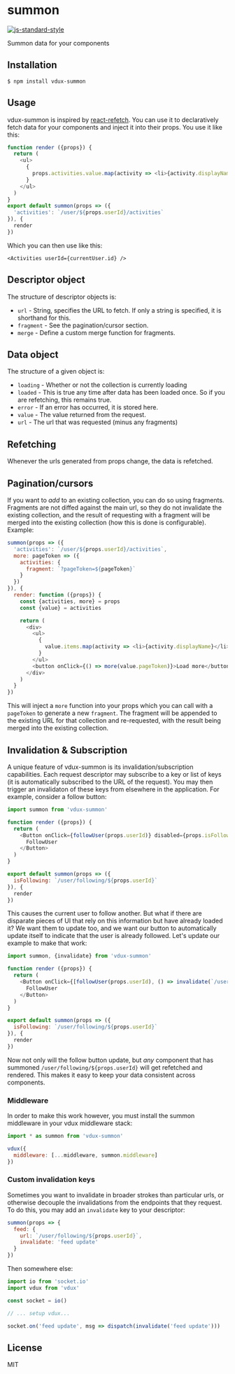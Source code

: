
# summon

[![js-standard-style](https://img.shields.io/badge/code%20style-standard-brightgreen.svg?style=flat)](https://github.com/feross/standard)

Summon data for your components

## Installation

    $ npm install vdux-summon

## Usage

vdux-summon is inspired by [react-refetch](https://github.com/heroku/react-refetch). You can use it to declaratively fetch data for your components and inject it into their props. You use it like this:

```javascript
function render ({props}) {
  return (
    <ul>
      {
        props.activities.value.map(activity => <li>{activity.displayName}</li>)
      }
    </ul>
  )
}
export default summon(props => ({
  'activities': `/user/${props.userId}/activities`
}), {
  render
})
```

Which you can then use like this:

`<Activities userId={currentUser.id} />`

## Descriptor object

The structure of descriptor objects is:

  * `url` - String, specifies the URL to fetch. If only a string is specified, it is shorthand for this.
  * `fragment` - See the pagination/cursor section.
  * `merge` - Define a custom merge function for fragments.

## Data object

The structure of a given object is:

  * `loading` - Whether or not the collection is currently loading
  * `loaded` - This is true any time after data has been loaded once. So if you are refetching, this remains true.
  * `error` - If an error has occurred, it is stored here.
  * `value` - The value returned from the request.
  * `url` - The url that was requested (minus any fragments)

## Refetching

Whenever the urls generated from props change, the data is refetched.

## Pagination/cursors

If you want to *add* to an existing collection, you can do so using fragments. Fragments are not diffed against the main url, so they do not invalidate the existing collection, and the result of requesting with a fragment will be merged into the existing collection (how this is done is configurable). Example:

```javascript
summon(props => ({
  'activities': `/user/${props.userId}/activities`,
  more: pageToken => ({
    activities: {
      fragment: `?pageToken=${pageToken}`
    }
  })
}), {
  render: function ({props}) {
    const {activities, more} = props
    const {value} = activities

    return (
      <div>
        <ul>
          {
            value.items.map(activity => <li>{activity.displayName}</li>)
          }
        </ul>
        <button onClick={() => more(value.pageToken)}>Load more</button>
      </div>
    )
  }
})
```

This will inject a `more` function into your props which you can call with a `pageToken` to generate a new `fragment`. The fragment will be appended to the existing URL for that collection and re-requested, with the result being merged into the existing collection.

## Invalidation & Subscription

A unique feature of vdux-summon is its invalidation/subscription capabilities. Each request descriptor may subscribe to a key or list of keys (it is automatically subscribed to the URL of the request). You may then trigger an invalidaton of these keys from elsewhere in the application. For example, consider a follow button:

```javascript
import summon from 'vdux-summon'

function render ({props}) {
  return (
    <Button onClick={followUser(props.userId)} disabled={props.isFollowing.value}>
      FollowUser
    </Button>
  )
}

export default summon(props => ({
  isFollowing: `/user/following/${props.userId}`
}), {
  render
})
```

This causes the current user to follow another. But what if there are disparate pieces of UI that rely on this information but have already loaded it? We want them to update too, and we want our button to automatically update itself to indicate that the user is already followed. Let's update our example to make that work:

```javascript
import summon, {invalidate} from 'vdux-summon'

function render ({props}) {
  return (
    <Button onClick={[followUser(props.userId), () => invalidate(`/user/following/${props.userId}`)]} disabled={props.isFollowing.value}>
      FollowUser
    </Button>
  )
}

export default summon(props => ({
  isFollowing: `/user/following/${props.userId}`
}), {
  render
})
```

Now not only will the follow button update, but *any* component that has summoned `/user/following/${props.userId}` will get refetched and rendered. This makes it easy to keep your data consistent across components.

### Middleware

In order to make this work however, you must install the summon middleware in your vdux middleware stack:

```javascript
import * as summon from 'vdux-summon'

vdux({
  middleware: [...middleware, summon.middleware]
})
```

### Custom invalidation keys

Sometimes you want to invalidate in broader strokes than particular urls, or otherwise decouple the invalidations from the endpoints that they request. To do this, you may add an `invalidate` key to your descriptor:

```javascript
summon(props => {
  feed: {
    url: `/user/following/${props.userId}`,
    invalidate: 'feed update'
  }
})
```

Then somewhere else:

```javascript
import io from 'socket.io'
import vdux from 'vdux'

const socket = io()

// ... setup vdux...

socket.on('feed update', msg => dispatch(invalidate('feed update')))
```

## License

MIT
